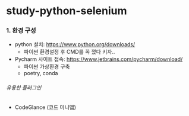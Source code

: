 # study-python-selenium

### 1. 환경 구성

* python 설치: https://www.python.org/downloads/
  * 파이썬 환경설정 후 CMD를 꼭 껐다 키자..
* Pycharm 사이트 접속: https://www.jetbrains.com/pycharm/download/
  * 파이썬 가상환경 구축 
  * poetry, conda




###### 유용한 플러그인

- CodeGlance (코드 미니맵)